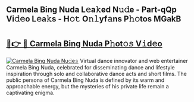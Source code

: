 ## Carmela Bing Nuda L𝚎a𝚔ed N𝚞𝚍e - Part-qQp Vi𝚍𝚎o L𝚎a𝚔s - H𝚘𝚝 O𝚗𝚕yf𝚊ns P𝚑𝚘tos MGakB

# <h2><a href="http://kfc4c2.oniu.top/?m=Carmela+Bing+Nuda">🔗👉 🔴 Carmela Bing Nuda P𝚑ot𝚘𝚜 V𝚒d𝚎o</a></h2>

[![Carmela Bing Nuda Nu𝚍e𝚜](https://i.imgur.com/0qMVB7G.gif)](http://kfc4c2.oniu.top/?m=Carmela+Bing+Nuda)
Virtual dance innovator and web entertainer Carmela Bing Nuda, celebrated for disseminating dance and lifestyle inspiration through solo and collaborative dance acts and short films. The public persona of Carmela Bing Nuda is defined by its warm and approachable energy, but the mysteries of his private life remain a captivating enigma.  
